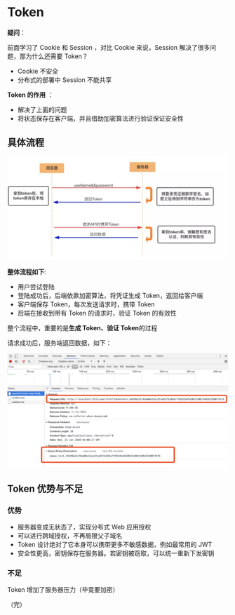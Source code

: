 # Token

**疑问**：

前面学习了 Cookie 和 Session ，对比 Cookie 来说，Session 解决了很多问题，那为什么还需要 Token？

+ Cookie 不安全
+ 分布式的部署中 Session 不能共享

**Token 的作用** ：

+ 解决了上面的问题
+ 将状态保存在客户端，并且借助加密算法进行验证保证安全性

## 具体流程

![token](images/token.png)

**整体流程如下**:

- 用户尝试登陆
- 登陆成功后，后端依靠加密算法，将凭证生成 Token，返回给客户端
- 客户端保存 Token，每次发送请求时，携带 Token
- 后端在接收到带有 Token 的请求时，验证 Token 的有效性

整个流程中，重要的是**生成 Token、验证 Token**的过程

请求成功后，服务端返回数据，如下：

![token1](images/token1.png)

## Token 优势与不足

### 优势

- 服务器变成无状态了，实现分布式 Web 应用授权
- 可以进行跨域授权，不再局限父子域名
- Token 设计绝对了它本身可以携带更多不敏感数据，例如最常用的 JWT
- 安全性更高，密钥保存在服务器。若密钥被窃取，可以统一重新下发密钥

### 不足

 Token 增加了服务器压力（毕竟要加密） 
 
（完）